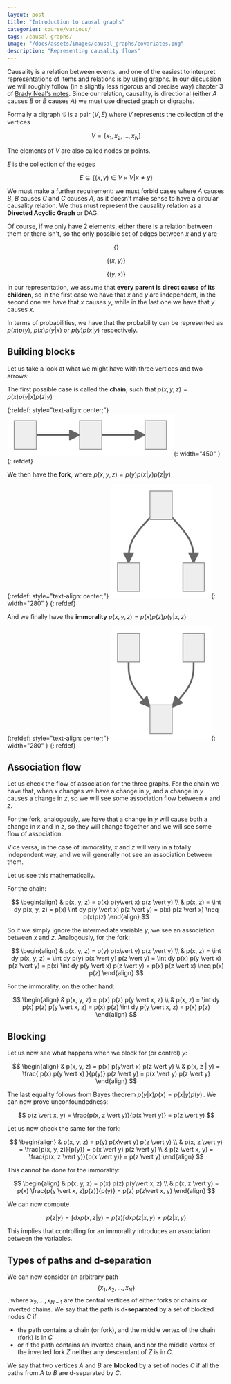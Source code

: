 ```yaml
---
layout: post
title: "Introduction to causal graphs"
categories: course/various/
tags: /causal-graphs/
image: "/docs/assets/images/causal_graphs/covariates.png"
description: "Representing causality flows"
---
```


Causality is a relation between events, and one of the easiest to interpret
representations of items and relations is by using graphs.
In our discussion we will roughly follow (in a slightly less rigorous and precise way) chapter 3 of [Brady Neal's notes](https://www.bradyneal.com/Introduction_to_Causal_Inference-Dec17_2020-Neal.pdf).
Since our relation, causality, is directional (either $A$ causes $B$ or $B$ causes $A$)
we must use directed graph or digraphs.

Formally a digraph $\mathcal{G}$ is a pair $(V, E)$ where $V$ represents
the collection of the vertices 

$$V=\{x_1, x_2,...,x_N\}$$

The elements of $V$ are also called nodes or points.

$E$ is the collection of the edges

$$E \subseteq \{(x, y) \in V \times V | x \neq y\}$$

We must make a further requirement: we must forbid cases where
$A$ causes $B$, $B$ causes $C$ and $C$ causes $A$, as it doesn't make sense
to have a circular causality relation. We thus must represent the causality
relation as a **Directed Acyclic Graph** or DAG.

Of course, if we only have 2 elements, either there is a relation between them
or there isn't, so the only possible set of edges between $x$ and $y$
are 

$$\{\}$$

$$\{(x, y)\}$$

$$\{(y, x)\}$$

In our representation, we assume that **every parent is direct cause of its children**,
so in the first case we have that $x$ and $y$ are independent,
in the second one we have that $x$ causes $y$, while in the last one we have that
$y$ causes $x$.

In terms of probabilities, we have that the probability can be represented
 as $p(x)p(y)$, $p(x)p(y \vert x)$ or $p(y)p(x \vert y)$ respectively.

## Building blocks

Let us take a look at what we might have with three vertices and two arrows:

The first possible case is called the **chain**, such that $p(x, y, z)=p(x)p(y\vert x)p(z\vert y)$

{:refdef: style="text-align: center;"}
![The chain](/docs/assets/images/causal_graphs/test-1.svg){: width="450" }
{: refdef}

We then have the **fork**, where $p(x, y, z) = p(y) p(x \vert y) p(z \vert y)$

{:refdef: style="text-align: center;"}
![The chain](/docs/assets/images/causal_graphs/test-2.svg){: width="280" }
{: refdef}

And we finally have the **immorality** $p(x, y, z) = p(x)p(z)p(y\vert x, z)$

{:refdef: style="text-align: center;"}
![The chain](/docs/assets/images/causal_graphs/test-3.svg){: width="280" }
{: refdef}

## Association flow

Let us check the flow of association for the three graphs.
For the chain we have that, when $x$ changes we have a change in $y$, and a change
in $y$ causes a change in $z$, so we will see some association flow between $x$ and $z$.

For the fork, analogously, we have that a change in $y$ will cause both
a change in $x$ and in $z$, so they will change together and we will see some
flow of association.

Vice versa, in the case of immorality, $x$ and $z$ will vary in a totally independent
way, and we will generally not see an association between them.

Let us see this mathematically.

For the chain:

$$
\begin{align}
&
p(x, y, z) = p(x) p(y\vert x) p(z \vert y)
\\
&
p(x, z) = \int dy p(x, y, z) = p(x) \int dy p(y \vert x) p(z \vert y) = p(x) p(z \vert x) \neq p(x)p(z)
\end{align}
$$

So if we simply ignore the intermediate variable $y$, we see an association between $x$ and $z$.
Analogously, for the fork:

$$
\begin{align}
&
p(x, y, z) = p(y) p(x\vert y) p(z \vert y)
\\
&
p(x, z) = \int dy p(x, y, z) = \int dy p(y) p(x \vert y) p(z \vert y)  = \int dy p(x) p(y \vert x) p(z \vert y) = p(x) \int dy p(y \vert x) p(z \vert y) = p(x) p(z \vert x) \neq p(x) p(z)
\end{align}
$$

For the immorality, on the other hand:

$$
\begin{align}
&
p(x, y, z) = p(x) p(z) p(y \vert x, z)
\\
&
p(x, z) = \int dy  p(x) p(z) p(y \vert x, z) =  p(x) p(z) \int dy p(y \vert x, z) = p(x) p(z)
\end{align}
$$

## Blocking

Let us now see what happens when we block for (or control) $y$:

$$
\begin{align}
&
p(x, y, z) = p(x) p(y\vert x) p(z \vert y)
\\
&
p(x, z | y) = \frac{ p(x) p(y \vert x)  }{p(y)} p(z \vert y) = p(x \vert y) p(z \vert y)
\end{align}
$$

The last equality follows from Bayes theorem $p(y \vert x) p(x) = p(x \vert y) p(y)\,.$
We can now prove unconfoundedness:

$$
p(z \vert x, y) = \frac{p(x, z \vert y)}{p(x \vert y)} = p(z \vert y)
$$

Let us now check the same for the fork:


$$
\begin{align}
&
p(x, y, z) = p(y) p(x\vert y) p(z \vert y)
\\
&
p(x, z \vert y) = \frac{p(x, y, z)}{p(y)} = p(x \vert y) p(z \vert y)
\\
&
p(z \vert x, y) = \frac{p(x, z \vert y)}{p(x \vert y)} = p(z \vert y)
\end{align}
$$

This cannot be done for the immorality:

$$
\begin{align}
&
p(x, y, z) = p(x) p(z) p(y\vert x, z)
\\
&
p(x, z \vert y) = p(x) \frac{p(y \vert x, z)p(z)}{p(y)} = p(z) p(z\vert x, y)
\end{align}
$$

We can now compute 

$$
p(z \vert y) = \int dx p(x, z \vert y) = p(z) \int dx p(z \vert x, y) \neq p(z \vert x, y)
$$

This implies that controlling for an immorality introduces an association between
the variables.

## Types of paths and d-separation

We can now consider an arbitrary path $$\{x_1, x_2, ..., x_N\}$$,
where $x_2,...,x_{N-1}$ are the central vertices of either forks or chains or
inverted chains.
We say that the path is **d-separated** by a set of blocked nodes $C$
if
- the path contains a chain (or fork), and the middle vertex of the chain (fork) is in $C$
- or if the path contains an inverted chain, and nor the middle vertex of the inverted fork $Z$ neither any descendant of $Z$ is in $C$.

We say that two vertices $A$ and $B$ are **blocked** by a set of nodes $C$
if all the paths from $A$ to $B$ are d-separated by $C$.
